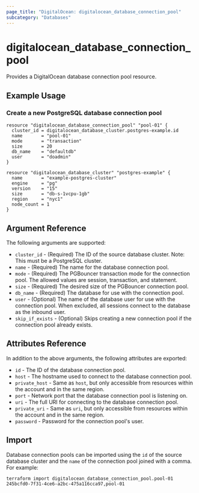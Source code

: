 ```yaml
---
page_title: "DigitalOcean: digitalocean_database_connection_pool"
subcategory: "Databases"
---
```


# digitalocean\_database\_connection\_pool

Provides a DigitalOcean database connection pool resource.

## Example Usage

### Create a new PostgreSQL database connection pool
```hcl
resource "digitalocean_database_connection_pool" "pool-01" {
  cluster_id = digitalocean_database_cluster.postgres-example.id
  name       = "pool-01"
  mode       = "transaction"
  size       = 20
  db_name    = "defaultdb"
  user       = "doadmin"
}

resource "digitalocean_database_cluster" "postgres-example" {
  name       = "example-postgres-cluster"
  engine     = "pg"
  version    = "15"
  size       = "db-s-1vcpu-1gb"
  region     = "nyc1"
  node_count = 1
}
```

## Argument Reference

The following arguments are supported:

* `cluster_id` - (Required) The ID of the source database cluster. Note: This must be a PostgreSQL cluster.
* `name` - (Required) The name for the database connection pool.
* `mode` - (Required) The PGBouncer transaction mode for the connection pool. The allowed values are session, transaction, and statement.
* `size` - (Required) The desired size of the PGBouncer connection pool.
* `db_name` - (Required) The database for use with the connection pool.
* `user` - (Optional) The name of the database user for use with the connection pool. When excluded, all sessions connect to the database as the inbound user.
* `skip_if_exists` - (Optional) Skips creating a new connection pool if the connection pool already exists.

## Attributes Reference

In addition to the above arguments, the following attributes are exported:

* `id` - The ID of the database connection pool.
* `host` - The hostname used to connect to the database connection pool.
* `private_host` - Same as `host`, but only accessible from resources within the account and in the same region.
* `port` - Network port that the database connection pool is listening on.
* `uri` - The full URI for connecting to the database connection pool.
* `private_uri` - Same as `uri`, but only accessible from resources within the account and in the same region.
* `password` - Password for the connection pool's user.

## Import

Database connection pools can be imported using the `id` of the source database cluster
and the `name` of the connection pool joined with a comma. For example:

```
terraform import digitalocean_database_connection_pool.pool-01 245bcfd0-7f31-4ce6-a2bc-475a116cca97,pool-01
```
